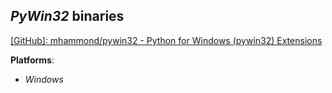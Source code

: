 *PyWin32* binaries
------------------

[[GitHub]: mhammond/pywin32 - Python for Windows (pywin32) Extensions](https://github.com/mhammond/pywin32)

**Platforms**:
- *Windows*

